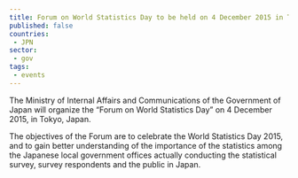 ```yaml
---
title: Forum on World Statistics Day to be held on 4 December 2015 in Tokyo, Japan
published: false
countries:
 - JPN
sector:
 - gov
tags:
 - events
---
```


The Ministry of Internal Affairs and Communications of the Government of Japan will organize the “Forum on World Statistics Day” on 4 December 2015, in Tokyo, Japan.  

The objectives of the Forum are to celebrate the World Statistics Day 2015, and to gain better understanding of the importance of the statistics among the Japanese local government offices actually conducting the statistical survey, survey respondents and the public in Japan.
